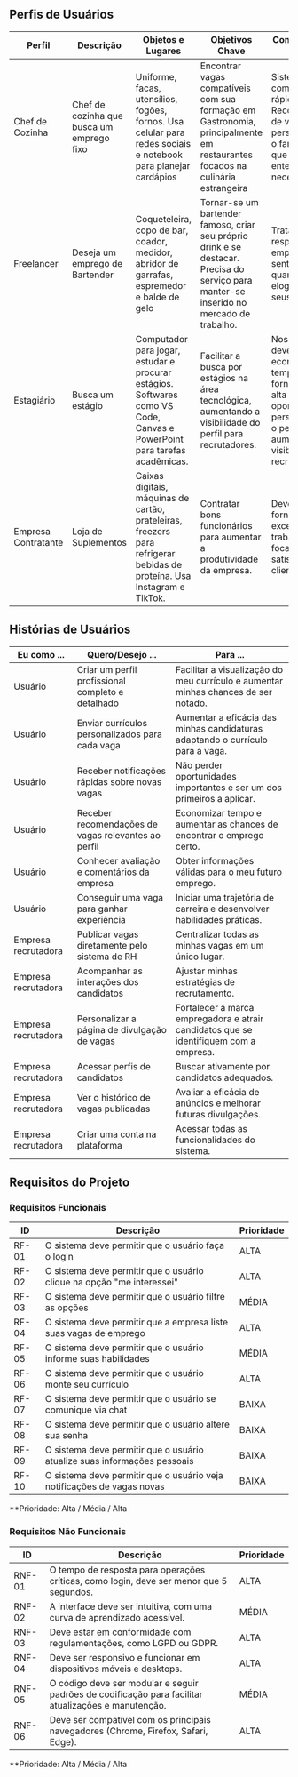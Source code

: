 ## Perfis de Usuários

| Perfil            | Descrição                                    | Objetos e Lugares                                                                                                        | Objetivos Chave                                                                                                                                               | Como devemos tratá-lo                                                                                                                                         | Nunca devemos                                                                                                                         |
|-------------------|----------------------------------------------|--------------------------------------------------------------------------------------------------------------------------|--------------------------------------------------------------------------------------------------------------------------------------------------------------|----------------------------------------------------------------------------------------------------------------------------------------------------------------|--------------------------------------------------------------------------------------------------------------------------------------|
| Chef de Cozinha    | Chef de cozinha que busca um emprego fixo    | Uniforme, facas, utensílios, fogões, fornos. Usa celular para redes sociais e notebook para planejar cardápios            | Encontrar vagas compatíveis com sua formação em Gastronomia, principalmente em restaurantes focados na culinária estrangeira                                    | Sistema intuitivo com filtros rápidos. Recomendações de vagas personalizadas o farão sentir que o sistema entende suas necessidades.                          | Nunca devemos oferecer um sistema confuso ou com vagas inexistentes. Ele valoriza a eficiência e a honestidade.                                                           |
| Freelancer         | Deseja um emprego de Bartender               | Coqueteleira, copo de bar, coador, medidor, abridor de garrafas, espremedor e balde de gelo                                | Tornar-se um bartender famoso, criar seu próprio drink e se destacar. Precisa do serviço para manter-se inserido no mercado de trabalho.                        | Tratá-lo com respeito e empatia. Ele se sente feliz quando recebe elogios sobre seus drinks.                                                                  | Nunca devemos fornecer um local de trabalho desorganizado. Ele não suporta trabalhar com uma equipe irresponsável.                                                       |
| Estagiário         | Busca um estágio                            | Computador para jogar, estudar e procurar estágios. Softwares como VS Code, Canvas e PowerPoint para tarefas acadêmicas.  | Facilitar a busca por estágios na área tecnológica, aumentando a visibilidade do perfil para recrutadores.                                                     | Nosso sistema deve economizar tempo e fornecer uma alta gama de oportunidades, personalizando o perfil para aumentar a visibilidade para recrutadores.         | Nunca devemos pressioná-lo ou negligenciar a comunicação com falta de feedback ou atualizações sobre candidaturas.                                                       |
| Empresa Contratante | Loja de Suplementos                         | Caixas digitais, máquinas de cartão, prateleiras, freezers para refrigerar bebidas de proteína. Usa Instagram e TikTok.    | Contratar bons funcionários para aumentar a produtividade da empresa.                                                                                          | Devemos fornecer um excelente trabalho, focando na satisfação dos clientes.                                                                                   | Nunca devemos desrespeitar clientes ou funcionários. Alta rotatividade e tentativas de roubo deixam a empresa furiosa.                                                     |

## Histórias de Usuários

| Eu como ...           | Quero/Desejo ...                                    | Para ...                                                                            |
|-----------------------|----------------------------------------------------|-------------------------------------------------------------------------------------|
| Usuário               | Criar um perfil profissional completo e detalhado  | Facilitar a visualização do meu currículo e aumentar minhas chances de ser notado.  |
| Usuário               | Enviar currículos personalizados para cada vaga    | Aumentar a eficácia das minhas candidaturas adaptando o currículo para a vaga.      |
| Usuário               | Receber notificações rápidas sobre novas vagas     | Não perder oportunidades importantes e ser um dos primeiros a aplicar.              |
| Usuário               | Receber recomendações de vagas relevantes ao perfil | Economizar tempo e aumentar as chances de encontrar o emprego certo.                |
| Usuário               | Conhecer avaliação e comentários da empresa        | Obter informações válidas para o meu futuro emprego.                                |
| Usuário               | Conseguir uma vaga para ganhar experiência          | Iniciar uma trajetória de carreira e desenvolver habilidades práticas.               |
| Empresa recrutadora   | Publicar vagas diretamente pelo sistema de RH      | Centralizar todas as minhas vagas em um único lugar.                                |
| Empresa recrutadora   | Acompanhar as interações dos candidatos             | Ajustar minhas estratégias de recrutamento.                                          |
| Empresa recrutadora   | Personalizar a página de divulgação de vagas        | Fortalecer a marca empregadora e atrair candidatos que se identifiquem com a empresa.|
| Empresa recrutadora   | Acessar perfis de candidatos                        | Buscar ativamente por candidatos adequados.                                          |
| Empresa recrutadora   | Ver o histórico de vagas publicadas                 | Avaliar a eficácia de anúncios e melhorar futuras divulgações.                       |
| Empresa recrutadora   | Criar uma conta na plataforma                       | Acessar todas as funcionalidades do sistema.                                         |

## Requisitos do Projeto

### Requisitos Funcionais

| ID     | Descrição                                                             | Prioridade |
|--------|------------------------------------------------------------------------|------------|
| RF-01  | O sistema deve permitir que o usuário faça o login                     | ALTA       |
| RF-02  | O sistema deve permitir que o usuário clique na opção "me interessei"   | ALTA       |
| RF-03  | O sistema deve permitir que o usuário filtre as opções                 | MÉDIA      |
| RF-04  | O sistema deve permitir que a empresa liste suas vagas de emprego      | ALTA       |
| RF-05  | O sistema deve permitir que o usuário informe suas habilidades         | MÉDIA      |
| RF-06  | O sistema deve permitir que o usuário monte seu currículo              | ALTA       |
| RF-07  | O sistema deve permitir que o usuário se comunique via chat            | BAIXA      |
| RF-08  | O sistema deve permitir que o usuário altere sua senha                 | BAIXA      |
| RF-09  | O sistema deve permitir que o usuário atualize suas informações pessoais | BAIXA      |
| RF-10  | O sistema deve permitir que o usuário veja notificações de vagas novas | BAIXA      |

**Prioridade: Alta / Média / Alta

### Requisitos Não Funcionais

| ID        | Descrição                                                                                             | Prioridade |
|-----------|-------------------------------------------------------------------------------------------------------|------------|
| RNF-01    | O tempo de resposta para operações críticas, como login, deve ser menor que 5 segundos.                | ALTA       |
| RNF-02    | A interface deve ser intuitiva, com uma curva de aprendizado acessível.                                | MÉDIA      |
| RNF-03    | Deve estar em conformidade com regulamentações, como LGPD ou GDPR.                                     | ALTA       |
| RNF-04    | Deve ser responsivo e funcionar em dispositivos móveis e desktops.                                     | ALTA       |
| RNF-05    | O código deve ser modular e seguir padrões de codificação para facilitar atualizações e manutenção.     | MÉDIA      |
| RNF-06    | Deve ser compatível com os principais navegadores (Chrome, Firefox, Safari, Edge).                     | ALTA       |

**Prioridade: Alta / Média / Alta
